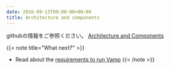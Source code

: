 ```yaml
---
date: 2016-09-13T09:00:00+00:00
title: Architecture and components
---
```


githubの情報をご参照ください。
[Architecture and Components](https://github.com/orangesys/orangesys-blueprint/blob/master/README.md#architecture)

{{< note title="What next?" >}}
* Read about the [requirements to run Vamp](/documentation/how-vamp-works/requirements)
{{< /note >}}
